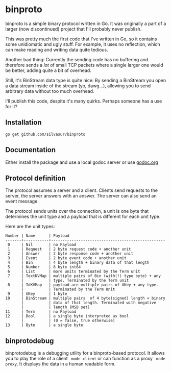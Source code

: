 # binproto

binproto is a simple binary protocol written in Go. It was originally a part of a larger (now discontinued) project that I'll probably never publish.

This was pretty much the first code that I've written in Go, so it contains some unidiomatic and ugly stuff. For example, it uses no reflection, which can make reading and writing data quite tedious.

Another bad thing: Currently the sending code has no buffering and therefore sends a *lot* of small TCP packets where a single larger one would be better, adding quite a bit of overhead.

Still, it's BinStream data type is quite nice: By sending a BinStream you open a data stream inside of the stream (yo, dawg...), allowing you to send arbitrary data without too much overhead.

I'll publish this code, despite it's many quirks. Perhaps someone has a use for it?

## Installation

`go get github.com/silvasur/binproto`

## Documentation

Either install the package and use a local godoc server or use [godoc.org](http://godoc.org/github.com/silvasur/binproto)

## Protocol definition

The protocol assumes a server and a client. Clients send requests to the server, the server answers with an answer. The server can also send an event message.

The protocol sends units over the connection, a unit is one byte that determines the unit type and a payload that is different for each unit type.

Here are the unit types:

	Number | Name      | Payload
	-------+-----------+--------------------------------------------------
	 0     | Nil       | no Payload
	 1     | Request   | 2 byte request code + another unit
	 2     | Answer    | 2 byte response code + another unit
	 3     | Event     | 2 byte event code + another unit
	 4     | Bin       | 4 byte length + binary data of that length
	 5     | Number    | 8 byte int64
	 6     | List      | more units terminated by the Term unit
	 7     | TextKVMap | multiple pairs of Bin (with(!) type byte) + any
	       |           | type. Terminated by the Term unit
	 8     | IdKVMap   | payload are multiple pairs of UKey + any type.
	       |           | Terminated by the Term Unit
	 9     | UKey      | 1 byte
	10     | BinStream | multiple pairs  of 4 byte(signed) length + binary
	       |           | data of that length. Terminated with negative
	       |           | length (MSB set)
	11     | Term      | no Payload
	12     | Bool      | a single byte interpreted as bool
	       |           | (0 = false, true otherwise)
	13     | Byte      | a single byte

## binprotodebug

binprotodebug is a debugging utility for a binproto-based protocol. It allows you to play the role of a client `-mode client` or can function as a proxy `-mode proxy`. It displays the data in a human readable form.
 